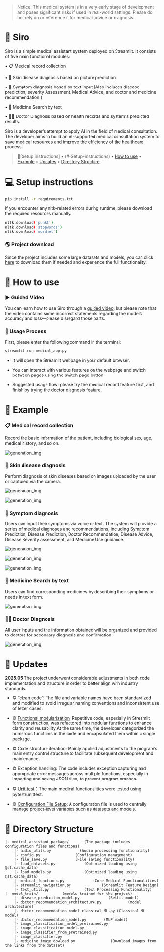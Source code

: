 > Notice: This medical system is in a very early stage of development and poses significant risks if used in real-world settings. Please do not rely on or reference it for medical advice or diagnosis.

# 🧬 Siro
Siro is a simple medical assistant system deployed on Streamlit. It consists of five main functional modules:

•	📋 Medical record collection 

•	🧴 Skin disease diagnosis based on picture prediction

•	🤒 Symptom diagnosis based on text input (Also includes disease prediction, severity Assessment, Medical Advice, and doctor and medicine recommendation.)

•	💊 Medicine Search by text

•	🧑‍⚕️ Doctor Diagnosis based on health records and system's predicted results.

Siro is a developer’s attempt to apply AI in the field of medical consultation. The developer aims to build an AI-supported medical consultation system to save medical resources and improve the efficiency of the healthcare process.

> 🔗[Setup instructions] • (#-Setup-instructions) • [How to use](#-How-to-use) • [Example](#-Example)
 • [Updates](#-Updates) • [Directory Structure](#-Directory-Structure)

# 💻 Setup instructions
```bash
pip install -r requirements.txt 
```
If you encounter any nltk-related errors during runtime, please download the required resources manually.
```bash
nltk.download('punkt')
nltk.download('stopwords')
nltk.download('wordnet') 
```
### 🌎 Project download
Since the project includes some large datasets and models, you can click [here]( https://artslondon-my.sharepoint.com/:u:/g/personal/h_shi1220231_arts_ac_uk/EbucxCL38lZAv89_uEF4nqMBEgVGQAdXjatTz0fevaz3Sw?e=yKOfkh) to download them if needed and experience the full functionality.

# 🐍 How to use
### ▶️ Guided Video
You can learn how to use Siro through a [guided video]( https://artslondon-my.sharepoint.com/:v:/g/personal/h_shi1220231_arts_ac_uk/EZRiLR7vTodHjLo_POplW84BcP0sMflfkgqoXM__XElizw?nav=eyJyZWZlcnJhbEluZm8iOnsicmVmZXJyYWxBcHAiOiJPbmVEcml2ZUZvckJ1c2luZXNzIiwicmVmZXJyYWxBcHBQbGF0Zm9ybSI6IldlYiIsInJlZmVycmFsTW9kZSI6InZpZXciLCJyZWZlcnJhbFZpZXciOiJNeUZpbGVzTGlua0NvcHkifX0&e=FAD2Q7), but please note that the video contains some incorrect statements regarding the model’s accuracy and loss—please disregard those parts.

### 🧭 Usage Process 
First, please enter the following command in the terminal:
```bash
streamlit run medical_app.py
```
- It will open the Streamlit webpage in your default browser.

- You can interact with various features on the webpage and switch between pages using the switch page button.

- Suggested usage flow: please try the medical record feature first, and finish by trying the doctor diagnosis feature.

# 📌 Example

### 📋 Medical record collection 
Record the basic information of the patient, including biological sex, age, medical history, and so on.

![generation_img](https://github.com/BreakzngGood/A-Simple-medical-assistant-system/blob/244500dda35806000e10f066bbf1fdcb793df00e/project_image/Medical%20record%20collection.png)

### 🧴 Skin disease diagnosis
Perform diagnosis of skin diseases based on images uploaded by the user or captured via the camera.

![generation_img](https://github.com/BreakzngGood/A-Simple-medical-assistant-system/blob/2bbbeb6af9fbbb9ce71a26c1be9123460728199e/project_image/Skin%20disease%20diagnosis%201.png)

![generation_img](https://github.com/BreakzngGood/A-Simple-medical-assistant-system/blob/2bbbeb6af9fbbb9ce71a26c1be9123460728199e/project_image/Skin%20disease%20diagnosis%202.png)

### 🤒 Symptom diagnosis

Users can input their symptoms via voice or text. The system will provide a series of medical diagnoses and recommendations, including Symptom Prediction, Disease Prediction, Doctor Recommendation, Disease Advice, Disease Severity assessment, and Medicine Use guidance.

![generation_img](https://github.com/BreakzngGood/A-Simple-medical-assistant-system/blob/2bbbeb6af9fbbb9ce71a26c1be9123460728199e/project_image/Symptom%20Diagnosis.png)

![generation_img](https://github.com/BreakzngGood/A-Simple-medical-assistant-system/blob/2bbbeb6af9fbbb9ce71a26c1be9123460728199e/project_image/Symptom%20Diagnosis%202.png)

![generation_img](https://github.com/BreakzngGood/A-Simple-medical-assistant-system/blob/2bbbeb6af9fbbb9ce71a26c1be9123460728199e/project_image/Symptom%20Diagnosis%203.png)


### 💊 Medicine Search by text

Users can find corresponding medicines by describing their symptoms or needs in text form.

![generation_img](https://github.com/BreakzngGood/A-Simple-medical-assistant-system/blob/2bbbeb6af9fbbb9ce71a26c1be9123460728199e/project_image/Medicine%20search.png)

### 🧑‍⚕️ Doctor Diagnosis

All user inputs and the information obtained will be organized and provided to doctors for secondary diagnosis and confirmation.

![generation_img](https://github.com/BreakzngGood/A-Simple-medical-assistant-system/blob/2bbbeb6af9fbbb9ce71a26c1be9123460728199e/project_image/Doctor%20diagnosis.png)

# 🚀 Updates
**2025.05**
The project underwent considerable adjustments in both code implementation and structure in order to better align with industry standards.

- ©️ “clean code”: The file and variable names have been standardized and modified to avoid irregular naming conventions and inconsistent use of letter cases.

- ©️ [Functional modularization](https://github.com/BreakzngGood/A-Simple-medical-assistant-system/tree/2bbbeb6af9fbbb9ce71a26c1be9123460728199e/medical_assistant_package): Repetitive code, especially in Streamlit form construction, was refactored into modular functions to enhance clarity and reusability.At the same time, the developer categorized the numerous functions in the code and encapsulated them within a single package.

- ©️ Code structure iteration: Mainly applied adjustments to the program’s main entry control structure to facilitate subsequent development and maintenance.

- ©️ Exception handling: The code includes exception capturing and appropriate error messages across multiple functions, especially in importing and saving JSON files, to prevent program crashes.

- ©️ [Unit test](https://github.com/BreakzngGood/A-Simple-medical-assistant-system/tree/2bbbeb6af9fbbb9ce71a26c1be9123460728199e/tests)：The main medical functionalities were tested using pytest/unittest.

- ©️ [Configuration File Setup](https://github.com/BreakzngGood/A-Simple-medical-assistant-system/blob/2bbbeb6af9fbbb9ce71a26c1be9123460728199e/medical_assistant_package/config.py): A configuration file is used to centrally manage project-level variables such as datasets and models.

# 💾 Directory Structure
```
|- medical_assistant_package/       (The package includes configuration files and functions)
    |- audio_utils.py             (Audio processing functionality)
    |- config.py                (Configuration management)
    |- file_save.py             (File saving functionality)
    |- load_datasets.py             (Optimized loading using @st.cache_data)
    |- load_models.py               (Optimized loading using @st.cache_data)           
    |- medical_functions.py             (Core Medical Functionalities)
    |- streamlit_navigation.py              (Streamlit Feature Design)
    |- text_utils.py                (Text Processing Functionality)      
|- model_train/           (models trained for the project)
    |- disease_prediciton_model.py             (Setfit model)
    |- doctor_recommendation_architecture.py            (model architecture)
    |- doctor_recommendation_model_classical_ML.py (Classical ML model)
    |- doctor_recommendation_model.py        (MLP model)
    |- image_classification_model_pretrained.py
    |- image_classification_model.py
    |- image_classifier_from_pretrained.py
    |- image_classifier.py
    |- medicine_image_dowload.py                (Download images from the links from the dataset)
```
